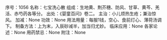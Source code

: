 序号：1056
名称：七宝洗心散
组成：生地黄、荆芥穗、防风、甘草、黄芩、羌活、赤芍药各等分。
出处：《婴童百问》卷二。
主治：小儿烦热生疮；兼治惊风。
加减：None
功效：None
用法用量：每服1钱，空心、食前灯心、薄荷汤调下。
制备方法：上为末，入辰砂减半，加当归尤妙。
临床应用：None
各家论述：None
用药禁忌：None
附注：None
